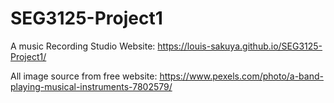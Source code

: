 # SEG3125-Project1
A music Recording Studio
Website: https://louis-sakuya.github.io/SEG3125-Project1/

All image source from free website: https://www.pexels.com/photo/a-band-playing-musical-instruments-7802579/


